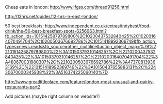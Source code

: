 Cheap eats in london: http://www.lfgss.com/thread91256.html

http://12hrs.net/guides/12-hrs-in-east-london/


50 best breakfasts: http://www.independent.co.uk/extras/indybest/food-drink/the-50-best-breakfast-spots-6256963.html?fb_action_ids=10151425879789800%2C10200437532840425%2C10200164070491704%2C10200503676692786%2C10151418992369749&fb_action_types=news.reads&fb_source=other_multiline&action_object_map=%7B%2210151425879789800%22%3A10150379310146257%2C%2210200437532840425%22%3A10150379310146257%2C%2210200164070491704%22%3A480670031980307%2C%2210200503676692786%22%3A473708139363169%2C%2210151418992369749%22%3A10150437655886131%2C%22430670000345938%22%3A516374225060140%7D

http://www.greatlittleplace.com/feature/london-most-unusual-and-quirky-restaurants-part2


Add pictures (maybe right column on website?)
